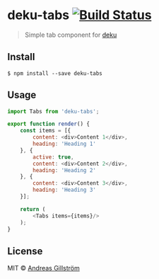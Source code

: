 # deku-tabs [![Build Status](https://travis-ci.org/gillstrom/deku-tabs.svg?branch=master)](https://travis-ci.org/gillstrom/deku-tabs)

> Simple tab component for [deku](https://github.com/dekujs/deku)


## Install

```
$ npm install --save deku-tabs
```


## Usage

```js
import Tabs from 'deku-tabs';

export function render() {
	const items = [{
		content: <div>Content 1</div>,
		heading: 'Heading 1'
	}, {
		active: true,
		content: <div>Content 2</div>,
		heading: 'Heading 2'
	}, {
		content: <div>Content 3</div>,
		heading: 'Heading 3'
	}];

	return (
		<Tabs items={items}/>
	);
}
```


## License

MIT © [Andreas Gillström](http://github.com/gillstrom)
